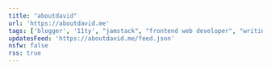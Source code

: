 ```yaml
---
title: "aboutdavid"
url: 'https://aboutdavid.me'
tags: ['blogger', '11ty', "jamstack", "frontend web developer", "writing"]
updatesFeed: 'https://aboutdavid.me/feed.json'
nsfw: false
rss: true
---
```

